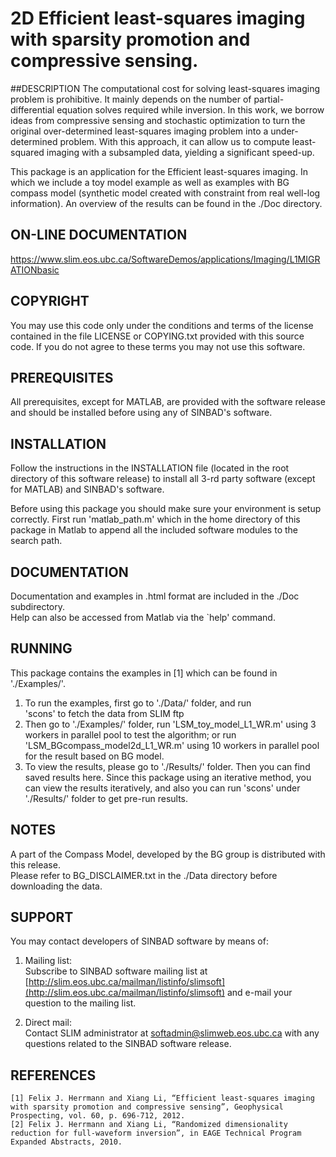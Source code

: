 # 2D Efficient least-squares imaging with sparsity promotion and compressive sensing.

##DESCRIPTION
The computational cost for solving least-squares imaging problem is prohibitive. 
	It mainly depends on the number of partial-differential equation solves required 
	while inversion. In this work, we borrow ideas from compressive sensing and 
	stochastic optimization to turn the original over-determined least-squares 
	imaging problem into a under-determined problem. With this approach, it can 
	allow us to compute least-squared imaging with a subsampled data, yielding a 
	significant speed-up.

This package is an application for the Efficient least-squares imaging. In 
	which we include a toy model example as well as examples with BG compass model 
	(synthetic model created with constraint from real well-log information).
    An overview of the results can be found in the ./Doc directory.
## ON-LINE DOCUMENTATION
<https://www.slim.eos.ubc.ca/SoftwareDemos/applications/Imaging/L1MIGRATIONbasic>
## COPYRIGHT
You may use this code only under the conditions and terms of the
license contained in the file LICENSE or COPYING.txt provided with
this source code. If you do not agree to these terms you may not
use this software.
## PREREQUISITES
All prerequisites, except for MATLAB, are provided with the
software release and should be installed before using any of
SINBAD's software.
## INSTALLATION
Follow the instructions in the INSTALLATION file (located in the
root directory of this software release) to install all 3-rd party
software (except for MATLAB) and SINBAD's software.
	
Before using this package you should make sure your environment is
setup correctly. First run 'matlab\_path.m' which in the home directory
of this package in Matlab to append all the included software 
modules to the search path.
## DOCUMENTATION
Documentation and examples in .html format are included in the ./Doc subdirectory.<br />
Help can also be accessed from Matlab via the `help' command.
## RUNNING
This package contains the examples in [1] which can be found in './Examples/'. <br />

1. To run the examples, first go to './Data/' folder, and run<br />
		'scons' to fetch the data from SLIM ftp
2. Then go to './Examples/' folder, run 'LSM_toy_model_L1_WR.m' using 3 workers in
                parallel pool to test the algorithm;
                or run 'LSM_BGcompass_model2d_L1_WR.m' using 10 workers in parallel pool
                for the result based on BG model.
3. To view the results, please go to './Results/' folder. Then
		you can find saved results here. Since this package using an
		iterative method, you can view the results iteratively, and also
		you can run 'scons' under './Results/' folder to get pre-run results.
		
## NOTES
A part of the Compass Model, developed by the BG group is distributed
with this release.<br />
Please refer to BG_DISCLAIMER.txt in the ./Data directory before
downloading the data.
## SUPPORT
You may contact developers of SINBAD software by means of:	

1. Mailing list:<br />
Subscribe to SINBAD software mailing list at [http://slim.eos.ubc.ca/mailman/listinfo/slimsoft](http://slim.eos.ubc.ca/mailman/listinfo/slimsoft) 
and e-mail your question to the mailing list.

2. Direct mail:<br />
Contact SLIM administrator at [softadmin@slimweb.eos.ubc.ca](softadmin@slimweb.eos.ubc.ca) with any
questions related to the SINBAD software release.

## REFERENCES
	[1] Felix J. Herrmann and Xiang Li, “Efficient least-squares imaging with sparsity promotion and compressive sensing”, Geophysical Prospecting, vol. 60, p. 696-712, 2012.
	[2] Felix J. Herrmann and Xiang Li, “Randomized dimensionality reduction for full-waveform inversion”, in EAGE Technical Program Expanded Abstracts, 2010.
